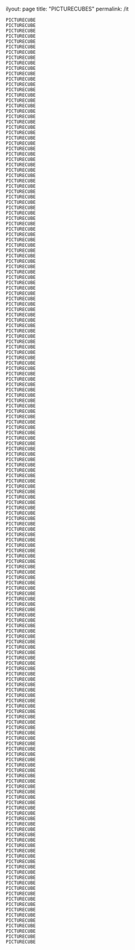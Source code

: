 ilyout: page
title: "PICTURECUBES"
permalink: /it

    PICTURECUBE
    PICTURECUBE
    PICTURECUBE
    PICTURECUBE
    PICTURECUBE
    PICTURECUBE
    PICTURECUBE
    PICTURECUBE
    PICTURECUBE
    PICTURECUBE
    PICTURECUBE
    PICTURECUBE
    PICTURECUBE
    PICTURECUBE
    PICTURECUBE
    PICTURECUBE
    PICTURECUBE
    PICTURECUBE
    PICTURECUBE
    PICTURECUBE
    PICTURECUBE
    PICTURECUBE
    PICTURECUBE
    PICTURECUBE
    PICTURECUBE
    PICTURECUBE
    PICTURECUBE
    PICTURECUBE
    PICTURECUBE
    PICTURECUBE
    PICTURECUBE
    PICTURECUBE
    PICTURECUBE
    PICTURECUBE
    PICTURECUBE
    PICTURECUBE
    PICTURECUBE
    PICTURECUBE
    PICTURECUBE
    PICTURECUBE
    PICTURECUBE
    PICTURECUBE
    PICTURECUBE
    PICTURECUBE
    PICTURECUBE
    PICTURECUBE
    PICTURECUBE
    PICTURECUBE
    PICTURECUBE
    PICTURECUBE
    PICTURECUBE
    PICTURECUBE
    PICTURECUBE
    PICTURECUBE
    PICTURECUBE
    PICTURECUBE
    PICTURECUBE
    PICTURECUBE
    PICTURECUBE
    PICTURECUBE
    PICTURECUBE
    PICTURECUBE
    PICTURECUBE
    PICTURECUBE
    PICTURECUBE
    PICTURECUBE
    PICTURECUBE
    PICTURECUBE
    PICTURECUBE
    PICTURECUBE
    PICTURECUBE
    PICTURECUBE
    PICTURECUBE
    PICTURECUBE
    PICTURECUBE
    PICTURECUBE
    PICTURECUBE
    PICTURECUBE
    PICTURECUBE
    PICTURECUBE
    PICTURECUBE
    PICTURECUBE
    PICTURECUBE
    PICTURECUBE
    PICTURECUBE
    PICTURECUBE
    PICTURECUBE
    PICTURECUBE
    PICTURECUBE
    PICTURECUBE
    PICTURECUBE
    PICTURECUBE
    PICTURECUBE
    PICTURECUBE
    PICTURECUBE
    PICTURECUBE
    PICTURECUBE
    PICTURECUBE
    PICTURECUBE
    PICTURECUBE
    PICTURECUBE
    PICTURECUBE
    PICTURECUBE
    PICTURECUBE
    PICTURECUBE
    PICTURECUBE
    PICTURECUBE
    PICTURECUBE
    PICTURECUBE
    PICTURECUBE
    PICTURECUBE
    PICTURECUBE
    PICTURECUBE
    PICTURECUBE
    PICTURECUBE
    PICTURECUBE
    PICTURECUBE
    PICTURECUBE
    PICTURECUBE
    PICTURECUBE
    PICTURECUBE
    PICTURECUBE
    PICTURECUBE
    PICTURECUBE
    PICTURECUBE
    PICTURECUBE
    PICTURECUBE
    PICTURECUBE
    PICTURECUBE
    PICTURECUBE
    PICTURECUBE
    PICTURECUBE
    PICTURECUBE
    PICTURECUBE
    PICTURECUBE
    PICTURECUBE
    PICTURECUBE
    PICTURECUBE
    PICTURECUBE
    PICTURECUBE
    PICTURECUBE
    PICTURECUBE
    PICTURECUBE
    PICTURECUBE
    PICTURECUBE
    PICTURECUBE
    PICTURECUBE
    PICTURECUBE
    PICTURECUBE
    PICTURECUBE
    PICTURECUBE
    PICTURECUBE
    PICTURECUBE
    PICTURECUBE
    PICTURECUBE
    PICTURECUBE
    PICTURECUBE
    PICTURECUBE
    PICTURECUBE
    PICTURECUBE
    PICTURECUBE
    PICTURECUBE
    PICTURECUBE
    PICTURECUBE
    PICTURECUBE
    PICTURECUBE
    PICTURECUBE
    PICTURECUBE
    PICTURECUBE
    PICTURECUBE
    PICTURECUBE
    PICTURECUBE
    PICTURECUBE
